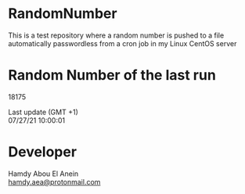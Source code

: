 # RandomNumber    
This is a test repository where a random number is pushed to a file automatically passwordless from a cron job in my Linux CentOS server    
# Random Number of the last run   
18175
      
Last update (GMT +1)    
07/27/21 10:00:01
# Developer    
Hamdy Abou El Anein   
hamdy.aea@protonmail.com
